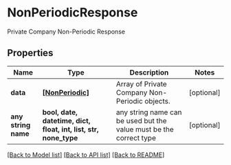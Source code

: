 # NonPeriodicResponse

Private Company Non-Periodic Response

## Properties
Name | Type | Description | Notes
------------ | ------------- | ------------- | -------------
**data** | [**[NonPeriodic]**](NonPeriodic.md) | Array of Private Company Non-Periodic objects. | [optional] 
**any string name** | **bool, date, datetime, dict, float, int, list, str, none_type** | any string name can be used but the value must be the correct type | [optional]

[[Back to Model list]](../README.md#documentation-for-models) [[Back to API list]](../README.md#documentation-for-api-endpoints) [[Back to README]](../README.md)


